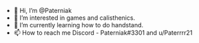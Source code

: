 - 👋 Hi, I’m @Paterniak
- 👀 I’m interested in games and calisthenics.
- 🌱 I’m currently learning how to do handstand.
- 📫 How to reach me Discord - Paterniak#3301 and u/Paterrrr21

<!---
Paterniak/Paterniak is a ✨ special ✨ repository because its `README.md` (this file) appears on your GitHub profile.
You can click the Preview link to take a look at your changes.
--->
